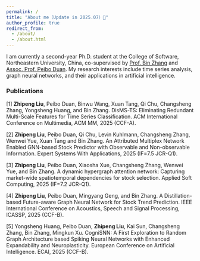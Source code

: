 ```yaml
---
permalink: /
title: "About me（Update in 2025.07）👋"
author_profile: true
redirect_from: 
  - /about/
  - /about.html
---
```


I am currently a second-year Ph.D. student at the College of Software, Northeastern University, China, co-supervised by [Prof. Bin Zhang](http://faculty.neu.edu.cn/zhangbin12/) and [Assoc. Prof. Peibo Duan](http://faculty.neu.edu.cn/sakuragiduan/zh_CN/index.htm). My research interests include time series analysis, graph neural networks, and their applications in artificial intelligence.


### Publications
[1] **Zhipeng Liu**, Peibo Duan, Binwu Wang, Xuan Tang, Qi Chu, Changsheng Zhang, Yongsheng Huang, and Bin Zhang. DisMS-TS: Eliminating Redundant Multi-Scale Features for Time Series Classification. ACM International Conference on Multimedia, ACM MM, 2025 (CCF-A).

[2] **Zhipeng Liu**, Peibo Duan, Qi Chu, Levin Kuhlmann, Changsheng Zhang, Wenwei Yue, Xuan Tang and Bin Zhang. An Attributed Multiplex Network Enabled GNN-based Stock Predictor with Observable and Non-observable Information. Expert Systems With Applications, 2025 (IF=7.5 JCR-Q1).

[3] **Zhipeng Liu**, Peibo Duan, Xiaosha Xue, Changsheng Zhang, Wenwei Yue, and Bin Zhang. A dynamic hypergraph attention network: Capturing market-wide spatiotemporal dependencies for stock selection. Applied Soft Computing, 2025 (IF=7.2 JCR-Q1).

[4] **Zhipeng Liu**, Peibo Duan, Mingyang Geng, and Bin Zhang. A Distillation-based Future-aware Graph Neural Network for Stock Trend Prediction. IEEE International Conference on Acoustics, Speech and Signal Processing, ICASSP, 2025 (CCF-B).

[5] Yongsheng Huang, Peibo Duan, **Zhipeng Liu**, Kai Sun, Changsheng Zhang, Bin Zhang, Mingkun Xu. CogniSNN: A First Exploration to Random Graph Architecture based Spiking Neural Networks with Enhanced Expandability and Neuroplasticity. European Conference on Artificial Intelligence. ECAI, 2025 (CCF-B).


